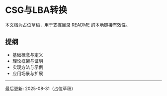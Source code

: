 # CSG与LBA转换

本文档为占位草稿，用于支撑目录 README 的本地链接有效性。

## 提纲

- 基础概念与定义
- 理论框架与证明
- 实现方法与示例
- 应用场景与扩展

---
最后更新: 2025-08-31（占位草稿）
